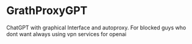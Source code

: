# GrathProxyGPT
ChatGPT with graphical Interface and autoproxy. For blocked guys who dont want always using vpn services for openai
